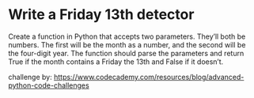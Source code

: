 # Write a Friday 13th detector

Create a function in Python that accepts two parameters. They’ll both be numbers. The first will be the month as a number, and the second will be the four-digit year. The function should parse the parameters and return True if the month contains a Friday the 13th and False if it doesn’t.

challenge by: https://www.codecademy.com/resources/blog/advanced-python-code-challenges